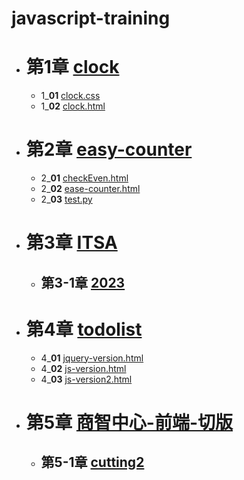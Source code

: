 ﻿# javascript-training

- # 第1章 [clock](clock)
    - 1_**01** [clock.css](clock/clock.css)
    - 1_**02** [clock.html](clock/clock.html)
- # 第2章 [easy-counter](easy-counter)
    - 2_**01** [checkEven.html](easy-counter/checkEven.html)
    - 2_**02** [ease-counter.html](easy-counter/ease-counter.html)
    - 2_**03** [test.py](easy-counter/test.py)
- # 第3章 [ITSA](ITSA)
    - ## 第3-1章 [2023](ITSA/2023)
- # 第4章 [todolist](todolist)
    - 4_**01** [jquery-version.html](todolist/jquery-version.html)
    - 4_**02** [js-version.html](todolist/js-version.html)
    - 4_**03** [js-version2.html](todolist/js-version2.html)
- # 第5章 [商智中心-前端-切版](商智中心-前端-切版)
    - ## 第5-1章 [cutting2](商智中心-前端-切版/cutting2)

